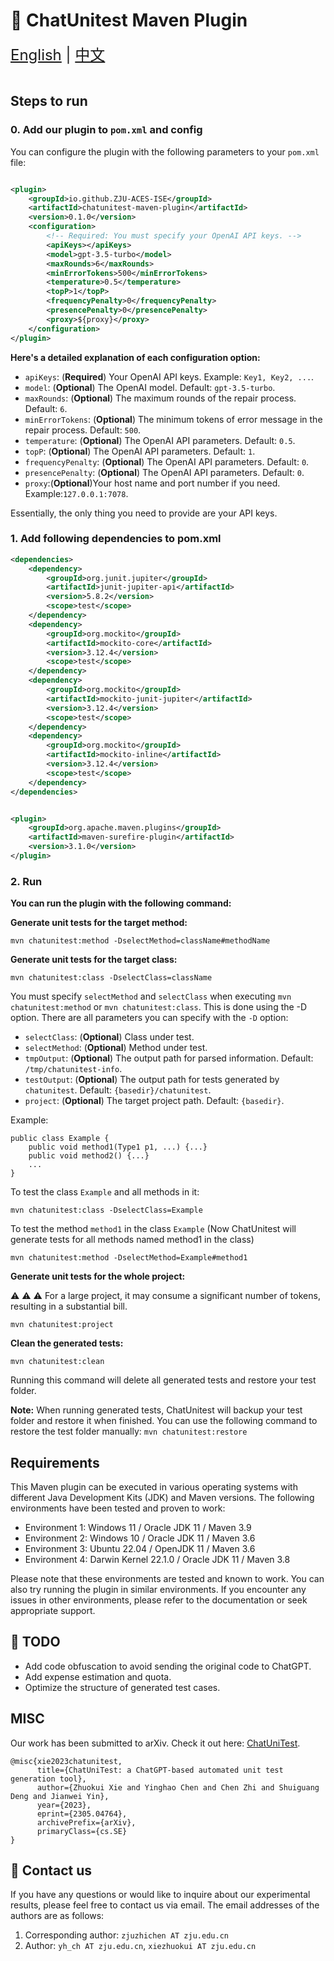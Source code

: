 # :mega: ChatUnitest Maven Plugin

<div style="font-size: 1.5rem;">
  <a href="./README.md">English</a> |
  <a href="./Readme_zh.md">中文</a>
</div>
</br>

## Steps to run

### 0. Add our plugin to `pom.xml` and config

You can configure the plugin with the following parameters to your `pom.xml` file:

```xml

<plugin>
    <groupId>io.github.ZJU-ACES-ISE</groupId>
    <artifactId>chatunitest-maven-plugin</artifactId>
    <version>0.1.0</version>
    <configuration>
        <!-- Required: You must specify your OpenAI API keys. -->
        <apiKeys></apiKeys>
        <model>gpt-3.5-turbo</model>
        <maxRounds>6</maxRounds>
        <minErrorTokens>500</minErrorTokens>
        <temperature>0.5</temperature>
        <topP>1</topP>
        <frequencyPenalty>0</frequencyPenalty>
        <presencePenalty>0</presencePenalty>
        <proxy>${proxy}</proxy>
    </configuration>
</plugin>
```
**Here's a detailed explanation of each configuration option:**

- `apiKeys`: (**Required**) Your OpenAI API keys. Example: `Key1, Key2, ...`.
- `model`: (**Optional**) The OpenAI model. Default: `gpt-3.5-turbo`.
- `maxRounds`: (**Optional**) The maximum rounds of the repair process. Default: `6`.
- `minErrorTokens`: (**Optional**) The minimum tokens of error message in the repair process. Default: `500`.
- `temperature`: (**Optional**) The OpenAI API parameters. Default: `0.5`.
- `topP`: (**Optional**) The OpenAI API parameters. Default: `1`.
- `frequencyPenalty`: (**Optional**) The OpenAI API parameters. Default: `0`.
- `presencePenalty`: (**Optional**) The OpenAI API parameters. Default: `0`.
- `proxy`:(**Optional**)Your host name and port number if you need. Example:`127.0.0.1:7078`.

Essentially, the only thing you need to provide are your API keys.

### 1. Add following dependencies to pom.xml

```xml
<dependencies>
    <dependency>
        <groupId>org.junit.jupiter</groupId>
        <artifactId>junit-jupiter-api</artifactId>
        <version>5.8.2</version>
        <scope>test</scope>
    </dependency>
    <dependency>
        <groupId>org.mockito</groupId>
        <artifactId>mockito-core</artifactId>
        <version>3.12.4</version>
        <scope>test</scope>
    </dependency>
    <dependency>
        <groupId>org.mockito</groupId>
        <artifactId>mockito-junit-jupiter</artifactId>
        <version>3.12.4</version>
        <scope>test</scope>
    </dependency>
    <dependency>
        <groupId>org.mockito</groupId>
        <artifactId>mockito-inline</artifactId>
        <version>3.12.4</version>
        <scope>test</scope>
    </dependency>
</dependencies>
```

```xml

<plugin>
    <groupId>org.apache.maven.plugins</groupId>
    <artifactId>maven-surefire-plugin</artifactId>
    <version>3.1.0</version>
</plugin>
```

### 2. Run

**You can run the plugin with the following command:**

**Generate unit tests for the target method:**

```shell
mvn chatunitest:method -DselectMethod=className#methodName
```

**Generate unit tests for the target class:**

```shell
mvn chatunitest:class -DselectClass=className
```

You must specify `selectMethod` and `selectClass` when executing `mvn chatunitest:method` or `mvn chatunitest:class`. This is done using the -D option.
There are all parameters you can specify with the `-D` option:
- `selectClass`: (**Optional**) Class under test.
- `selectMethod`: (**Optional**) Method under test.
- `tmpOutput`: (**Optional**) The output path for parsed information. Default: `/tmp/chatunitest-info`.
- `testOutput`: (**Optional**) The output path for tests generated by `chatunitest`. Default: `{basedir}/chatunitest`.
- `project`: (**Optional**) The target project path. Default: `{basedir}`.

Example:

```
public class Example {
    public void method1(Type1 p1, ...) {...}
    public void method2() {...}
    ...
}
```

To test the class `Example` and all methods in it:

```shell
mvn chatunitest:class -DselectClass=Example
```

To test the method `method1` in the class `Example` (Now ChatUnitest will generate tests for all methods named method1 in the class)

```shell
mvn chatunitest:method -DselectMethod=Example#method1
```

**Generate unit tests for the whole project:**

:warning: :warning: :warning: For a large project, it may consume a significant number of tokens, resulting in a
substantial bill.

```shell
mvn chatunitest:project
```

**Clean the generated tests:**

```shell
mvn chatunitest:clean
```
Running this command will delete all generated tests and restore your test folder.

**Note:** When running generated tests, ChatUnitest will backup your test folder and restore it when finished.
You can use the following command to restore the test folder manually: `mvn chatunitest:restore`

## Requirements

This Maven plugin can be executed in various operating systems with different Java Development Kits (JDK) and Maven versions. The following environments have been tested and proven to work:

- Environment 1: Windows 11 / Oracle JDK 11 / Maven 3.9
- Environment 2: Windows 10 / Oracle JDK 11 / Maven 3.6
- Environment 3: Ubuntu 22.04 / OpenJDK 11 / Maven 3.6
- Environment 4: Darwin Kernel 22.1.0 / Oracle JDK 11 / Maven 3.8
       
Please note that these environments are tested and known to work. You can also try running the plugin in similar environments. If you encounter any issues in other environments, please refer to the documentation or seek appropriate support.    

## :construction: TODO

- Add code obfuscation to avoid sending the original code to ChatGPT.
- Add expense estimation and quota.
- Optimize the structure of generated test cases.

## MISC

Our work has been submitted to arXiv. Check it out here: [ChatUniTest](https://arxiv.org/abs/2305.04764).

```
@misc{xie2023chatunitest,
      title={ChatUniTest: a ChatGPT-based automated unit test generation tool}, 
      author={Zhuokui Xie and Yinghao Chen and Chen Zhi and Shuiguang Deng and Jianwei Yin},
      year={2023},
      eprint={2305.04764},
      archivePrefix={arXiv},
      primaryClass={cs.SE}
}
```

## :email: Contact us

If you have any questions or would like to inquire about our experimental results, please feel free to contact us via
email. The email addresses of the authors are as follows:

1. Corresponding author: `zjuzhichen AT zju.edu.cn`
2. Author: `yh_ch AT zju.edu.cn`, `xiezhuokui AT zju.edu.cn`
